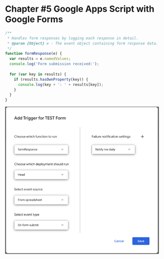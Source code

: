 # Chapter #5 Google Apps Script with Google Forms

```javascript
/**
 * Handles form responses by logging each response in detail.
 * @param {Object} e - The event object containing form response data.
 */
function formResponse(e) {
  var results = e.namedValues;
  console.log('Form submission received:');
  
  for (var key in results) {
    if (results.hasOwnProperty(key)) {
      console.log(key + ': ' + results[key]);
    }
  }
}
```

![Add Trigger](AddTrigger.png)